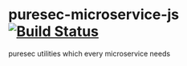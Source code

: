 # puresec-microservice-js [![Build Status](https://travis-ci.org/fhopeman/puresec-microservice-js.svg?branch=master)](https://travis-ci.org/fhopeman/puresec-microservice-js)
puresec utilities which every microservice needs
